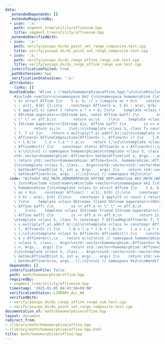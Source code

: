 ```yaml
---
data:
  _extendedDependsOn: []
  _extendedRequiredBy:
  - icon: ':x:'
    path: segment_tree/utility/affinesum.hpp
    title: segment_tree/utility/affinesum.hpp
  _extendedVerifiedWith:
  - icon: ':x:'
    path: verify/yosupo_ds/ds_point_set_range_composite.test.cpp
    title: verify/yosupo_ds/ds_point_set_range_composite.test.cpp
  - icon: ':x:'
    path: verify/yosupo_ds/ds_range_affine_range_sum.test.cpp
    title: verify/yosupo_ds/ds_range_affine_range_sum.test.cpp
  _isVerificationFailed: true
  _pathExtension: hpp
  _verificationStatusIcon: ':x:'
  attributes:
    links: []
  bundledCode: "#line 1 \"math/homomorphism/affine.hpp\"\n\n\n\n#include <iostream>\n\
    #include <vector>\n\nnamespace kk2 {\n\nnamespace homomorphism {\n\ntemplate <class\
    \ S> struct Affine {\n    S a, b; // x \\mapsto ax + b\n    constexpr Affine()\
    \ : a(1), b(0) {};\n\n    constexpr Affine(S a, S b) : a(a), b(b) {}\n\n    constexpr\
    \ S apply(S x) const { return a * x + b; }\n\n    template <class OStream> friend\
    \ OStream &operator<<(OStream &os, const Affine &aff) {\n        os << aff.a <<\
    \ \" \" << aff.b;\n        return os;\n    }\n\n    template <class IStream> friend\
    \ IStream &operator>>(IStream &is, Affine &aff) {\n        is >> aff.a >> aff.b;\n\
    \        return is;\n    }\n};\n\ntemplate <class S, class T> constexpr T AffineMap(Affine<S>\
    \ f, T x) {\n    return x.multiply(f.a).add(f.b);\n}\n\ntemplate <class S> constexpr\
    \ Affine<S> AffineComposition(Affine<S> l, Affine<S> r) {\n    l.b = l.a * r.b\
    \ + l.b;\n    l.a = l.a * r.a;\n    return l;\n}\n\ntemplate <class S> Affine<S>\
    \ AffineUnit() {\n    constexpr static Affine<S> e = Affine<S>();\n    return\
    \ e;\n}\n\n} // namespace homomorphism\n\ntemplate <class S, class... Args>\n\
    std::vector<homomorphism::Affine<S>> GetVecAffine(int n, Args... args) {\n   \
    \ return std::vector<homomorphism::Affine<S>>(n, homomorphism::Affine<S>(args...));\n\
    }\n\ntemplate <class S, class... Args>\nstd::vector<std::vector<homomorphism::Affine<S>>>\
    \ GetVecAffine2D(int h, int w, Args... args) {\n    return std::vector<std::vector<homomorphism::Affine<S>>>(h,\
    \ GetVecAffine<S>(w, args...));\n}\n\n} // namespace kk2\n\n\n"
  code: "#ifndef KK2_MATH_HOMOMORPHISM_AFFINE_HPP\n#define KK2_MATH_HOMOMORPHISM_AFFINE_HPP\
    \ 1\n\n#include <iostream>\n#include <vector>\n\nnamespace kk2 {\n\nnamespace\
    \ homomorphism {\n\ntemplate <class S> struct Affine {\n    S a, b; // x \\mapsto\
    \ ax + b\n    constexpr Affine() : a(1), b(0) {};\n\n    constexpr Affine(S a,\
    \ S b) : a(a), b(b) {}\n\n    constexpr S apply(S x) const { return a * x + b;\
    \ }\n\n    template <class OStream> friend OStream &operator<<(OStream &os, const\
    \ Affine &aff) {\n        os << aff.a << \" \" << aff.b;\n        return os;\n\
    \    }\n\n    template <class IStream> friend IStream &operator>>(IStream &is,\
    \ Affine &aff) {\n        is >> aff.a >> aff.b;\n        return is;\n    }\n};\n\
    \ntemplate <class S, class T> constexpr T AffineMap(Affine<S> f, T x) {\n    return\
    \ x.multiply(f.a).add(f.b);\n}\n\ntemplate <class S> constexpr Affine<S> AffineComposition(Affine<S>\
    \ l, Affine<S> r) {\n    l.b = l.a * r.b + l.b;\n    l.a = l.a * r.a;\n    return\
    \ l;\n}\n\ntemplate <class S> Affine<S> AffineUnit() {\n    constexpr static Affine<S>\
    \ e = Affine<S>();\n    return e;\n}\n\n} // namespace homomorphism\n\ntemplate\
    \ <class S, class... Args>\nstd::vector<homomorphism::Affine<S>> GetVecAffine(int\
    \ n, Args... args) {\n    return std::vector<homomorphism::Affine<S>>(n, homomorphism::Affine<S>(args...));\n\
    }\n\ntemplate <class S, class... Args>\nstd::vector<std::vector<homomorphism::Affine<S>>>\
    \ GetVecAffine2D(int h, int w, Args... args) {\n    return std::vector<std::vector<homomorphism::Affine<S>>>(h,\
    \ GetVecAffine<S>(w, args...));\n}\n\n} // namespace kk2\n\n#endif // KK2_MATH_HOMOMORPHISM_AFFINE_HPP\n"
  dependsOn: []
  isVerificationFile: false
  path: math/homomorphism/affine.hpp
  requiredBy:
  - segment_tree/utility/affinesum.hpp
  timestamp: '2025-01-05 04:43:56+09:00'
  verificationStatus: LIBRARY_ALL_WA
  verifiedWith:
  - verify/yosupo_ds/ds_range_affine_range_sum.test.cpp
  - verify/yosupo_ds/ds_point_set_range_composite.test.cpp
documentation_of: math/homomorphism/affine.hpp
layout: document
redirect_from:
- /library/math/homomorphism/affine.hpp
- /library/math/homomorphism/affine.hpp.html
title: math/homomorphism/affine.hpp
---
```

